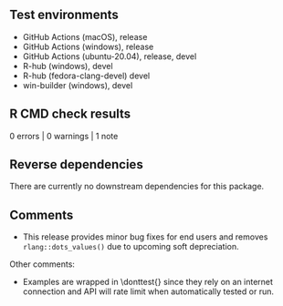 ## Test environments

* GitHub Actions (macOS), release
* GitHub Actions (windows), release
* GitHub Actions (ubuntu-20.04), release, devel
* R-hub (windows), devel
* R-hub (fedora-clang-devel) devel
* win-builder (windows), devel

## R CMD check results

0 errors | 0 warnings | 1 note

## Reverse dependencies

There are currently no downstream dependencies for this package.

## Comments

* This release provides minor bug fixes for end users and removes 
  `rlang::dots_values()` due to upcoming soft depreciation.

Other comments:

* Examples are wrapped in \donttest{} since they rely on an internet connection 
  and API will rate limit when automatically tested or run.

